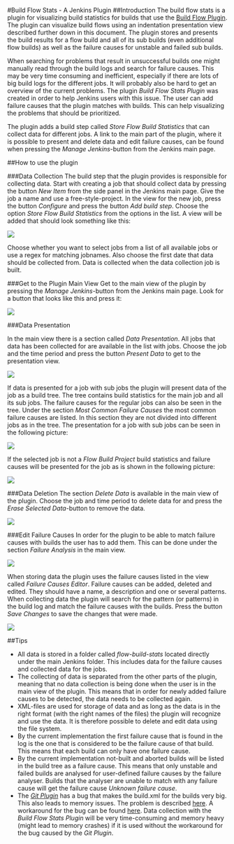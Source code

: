 #Build Flow Stats - A Jenkins Plugin 
##Introduction
The build flow stats is a plugin for visualizing build statistics for builds that use the [Build Flow Plugin](https://wiki.jenkins-ci.org/display/JENKINS/Build+Flow+Plugin). The plugin can visualize build flows using an indentation presentation view described further down in this document. The plugin stores and presents the build results for a flow build and all of its sub builds (even additional flow builds) as well as the failure causes for unstable and failed sub builds.

When searching for problems that result in unsuccessful builds one might manually read through the build logs and search for failure causes. This may be very time consuming and inefficient, especially if there are lots of big build logs for the different jobs. It will probably also be hard to get an overview of the current problems. The plugin _Build Flow Stats Plugin_ was created in order to help Jenkins users with this issue. The user can add failure causes that the plugin matches with builds. This can help visualizing the problems that should be prioritized.

The plugin adds a build step called _Store Flow Build Statistics_ that can collect data for different jobs. A link to the main part of the plugin, where it is possible to present and delete data and edit failure causes, can be found when pressing the _Manage Jenkins_-button from the Jenkins main page.

##How to use the plugin

###Data Collection
The build step that the plugin provides is responsible for collecting data. Start with creating a job that should collect data by pressing the button _New Item_ from the side panel in the Jenkins main page. Give the job a name and use a free-style-project. In the view for the new job, press the button _Configure_ and press the button _Add build step_. Choose the option _Store Flow Build Statistics_ from the options in the list. A view will be added that should look something like this:

![](http://i.imgur.com/CvcDebZ.png)

Choose whether you want to select jobs from a list of all available jobs or use a regex for matching jobnames. Also choose the first date that data should be collected from. Data is collected when the data collection job is built. 

###Get to the Plugin Main View
Get to the main view of the plugin by pressing the _Manage Jenkins_-button from the Jenkins main page. Look for a button that looks like this and press it:

![](http://i.imgur.com/HpcFVPS.jpg)

###Data Presentation

In the main view there is a section called _Data Presentation_. All jobs that  data has been collected for are available in the list with jobs. Choose the job and the time period and press the button _Present Data_ to get to the presentation view.

![]( http://i.imgur.com/dcHAZAf.jpg) 

If data is presented for a job with sub jobs the plugin will present data of the job as a build tree. The tree contains build statistics for the main job and all its sub jobs. The failure causes for the regular jobs can also be seen in the tree. Under the section _Most Common Failure Causes_ the most common failure causes are listed. In this section they are not divided into different jobs as in the tree. The presentation for a job with sub jobs can be seen in the following picture:

![](http://i.imgur.com/RR7b3gQ.jpg)

If the selected job is not a _Flow Build Project_ build statistics and failure causes will be presented for the job as is shown in the following picture:

![](http://i.imgur.com/odp3T8g.jpg)

###Data Deletion
The section _Delete Data_ is available in the main view of the plugin. Choose the job and time period to delete data for and press the _Erase Selected Data_-button to remove the data.

![](http://i.imgur.com/cDoFijE.jpg)

###Edit Failure Causes 
In order for the plugin to be able to match failure causes with builds the user has to add them. This can be done under the section _Failure Analysis_ in the main view.

![](http://i.imgur.com/xx5a723.jpg)

When storing data the plugin uses the failure causes listed in the view called _Failure Causes Editor_. Failure causes can be added, deleted and edited. They should have a name, a description and one or several patterns. When collecting data the plugin will search for the pattern (or patterns) in the build log and match the failure causes with the builds. Press the button _Save Changes_ to save the changes that were made.

![](http://i.imgur.com/wiiRtvx.jpg)

##Tips
* All data is stored in a folder called _flow-build-stats_ located directly under the main Jenkins folder. This includes data for the failure causes and collected data for the jobs.
* The collecting of data is separated from the other parts of the plugin, meaning that no data collection is being done when the user is in the main view of the plugin. This means that in order for newly added failure causes to be detected, the data needs to be collected again.
* XML-files are used for storage of data and as long as the data is in the right format (with the right names of the files) the plugin will recognize and use the data. It is therefore possible to delete and edit data using the file system.
* By the current implementation the first failure cause that is found in the log is the one that is considered to be the failure cause of that build. This means that each build can only have one failure cause.
* By the current implementation not-built and aborted builds will be listed in the build tree as a failure cause. This means that only unstable and failed builds are analysed for user-defined failure causes by the failure analyser. Builds that the analyser are unable to match with any failure cause will get the failure cause _Unknown failure cause_.
* The [_Git Plugin_](https://wiki.jenkins-ci.org/display/JENKINS/Git+Plugin) has a bug that makes the build.xml for the builds very big. This also leads to memory issues. The problem is described [here](https://issues.jenkins-ci.org/browse/JENKINS-19022). A workaround for the bug can be found [here](http://scriptlerweb.appspot.com/script/show/326001). Data collection with the _Build Flow Stats Plugin_ will be very time-consuming and memory heavy (might lead to memory crashes) if it is used without the workaround for the bug caused by the _Git Plugin_.
